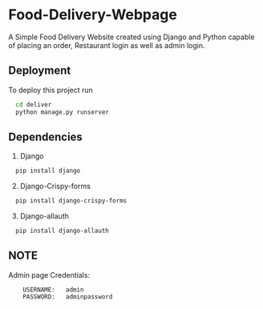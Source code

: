 
# Food-Delivery-Webpage

A Simple Food Delivery Website created using Django and Python capable of placing an order, Restaurant login as well as admin login.



## Deployment

To deploy this project run
```bash
  cd deliver
  python manage.py runserver
```
## Dependencies

1. Django
```bash
  pip install django
```
2. Django-Crispy-forms
```bash
  pip install django-crispy-forms
```
3. Django-allauth
```bash
  pip install django-allauth
```
## NOTE
Admin page Credentials:

        USERNAME:   admin
        PASSWORD:   adminpassword
